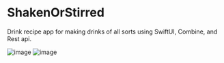# ShakenOrStirred
Drink recipe app for making drinks of all sorts using SwiftUI, Combine, and Rest api.

![image](http://drive.google.com/uc?export=view&id=1D5adZUiN7trvZ9oc72CE7n1JgJWpn1kA)
![image](http://drive.google.com/uc?export=view&id=1j5Mul9rOxwqEYRxgyNdjy2zfh8GSr9Ke/)
